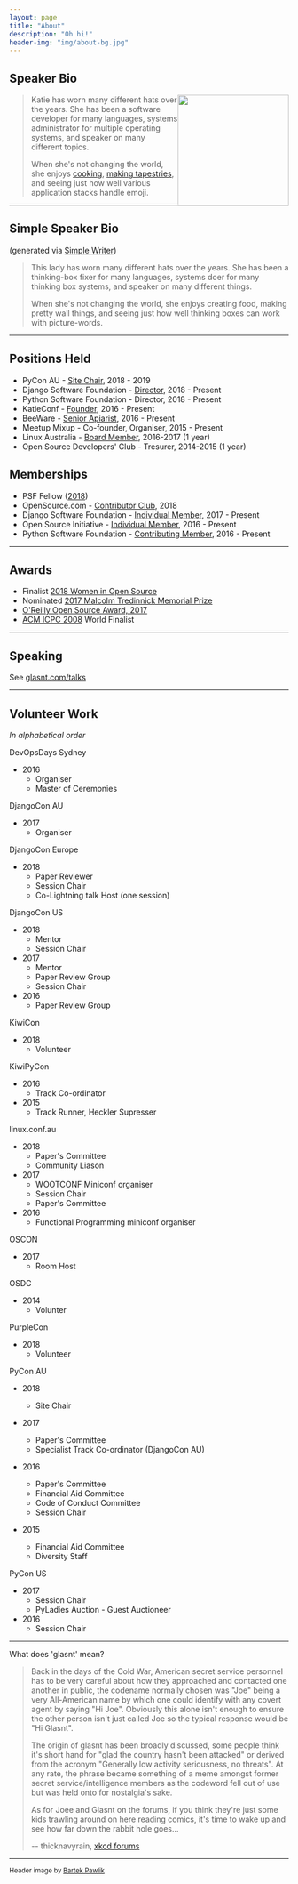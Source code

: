 ```yaml
---
layout: page 
title: "About" 
description: "Oh hi!" 
header-img: "img/about-bg.jpg" 
---
```


<style>.row a{text-decoration: underline !important}</style>

## Speaker Bio

<a href="http://glasnt.com/katie.png"><img style="float: right" src="http://glasnt.com/katie.png" width="200px"></a>

> Katie has worn many different hats over the years. She has been a
> software developer for many languages, systems administrator for
> multiple operating systems, and speaker on many different topics.
>
> When she's not changing the world, she enjoys
> [cooking](https://twitter.com/glasnt/status/698302985806327808), [making
> tapestries](https://twitter.com/jairtrejo/status/866164545303203842),
> and seeing just how well various application stacks handle emoji.

------------------------------------------------------------------------

## Simple Speaker Bio

(generated via [Simple
Writer](http://xkcd.com/simplewriter/))

> This lady has worn many different hats over the years. She has been a
> thinking-box fixer for many languages, systems doer for many thinking
> box systems, and speaker on many different things.
>
> When she's not changing the world, she enjoys creating food, making
> pretty wall things, and seeing just how well thinking boxes can work
> with picture-words.

------------------------------------------------------------------------

## Positions Held

 * PyCon AU - [Site Chair](http://2018.pycon-au.org), 2018 - 2019
 * Django Software Foundation - [Director](https://www.djangoproject.com/weblog/2018/jan/06/results-dsf-board-election/), 2018 - Present
 * Python Software Foundation - Director, 2018 - Present
 * KatieConf - [Founder](https://katieconf.xyz), 2016 - Present
 * BeeWare - [Senior Apiarist](http://pybee.org/community/team/), 2016 - Present
 * Meetup Mixup - Co-founder, Organiser, 2015 - Present
 * Linux Australia - [Board Member](https://linux.org.au/council), 2016-2017 (1 year)
 * Open Source Developers' Club - Tresurer, 2014-2015 (1 year)

## Memberships

 * PSF Fellow ([2018](https://www.python.org/psf/fellows/))
 * OpenSource.com - [Contributor Club](https://opensource.com/users/glasnt), 2018
 * Django Software Foundation - [Individual Member](https://www.djangoproject.com/foundation/individual-members/), 2017 - Present
 * Open Source Initiative - [Individual Member](https://opensource.org/members), 2016 - Present
 * Python Software Foundation - [Contributing Member](https://wiki.python.org/psf/KatieMcLaughlin), 2016 - Present

------------------------------------------------------------------------

## Awards

 * Finalist [2018 Women in Open Source](https://www.redhat.com/en/about/women-in-open-source)
 * Nominated [2017 Malcolm Tredinnick Memorial Prize](https://www.djangoproject.com/weblog/2018/jan/22/2017-malcolm-tredinnick-prize-claude-paroz/)
 * [O'Reilly Open Source Award,
2017](https://www.oreilly.com/ideas/oreilly-open-source-awards-oscon-2017)
 * [ACM ICPC 2008](https://icpc.baylor.edu/worldfinals/teams/2008) World Finalist


------------------------------------------------------------------------

## Speaking

See [glasnt.com/talks](http://glasnt.com/talks)

------------------------------------------------------------------------

## Volunteer Work

_In alphabetical order_

DevOpsDays Sydney

  - 2016
    - Organiser
    - Master of Ceremonies

DjangoCon AU
 
 - 2017 
   - Organiser

DjangoCon Europe

 - 2018
   - Paper Reviewer
   - Session Chair
   - Co-Lightning talk Host (one session)

DjangoCon US

 - 2018
   - Mentor
   - Session Chair
 - 2017 
   - Mentor
   - Paper Review Group
   - Session Chair
 - 2016
   - Paper Review Group

KiwiCon
 
 - 2018
   - Volunteer

KiwiPyCon

 - 2016
   - Track Co-ordinator
 - 2015
   - Track Runner, Heckler Supresser


linux.conf.au

 - 2018
   - Paper's Committee
   - Community Liason
 - 2017
   - WOOTCONF Miniconf organiser
   - Session Chair
   - Paper's Committee
 - 2016
   - Functional Programming miniconf organiser

OSCON

 - 2017
   - Room Host


OSDC

 - 2014
   - Volunter


PurpleCon

 - 2018
   - Volunteer

PyCon AU

 - 2018
   - Site Chair
 - 2017
   - Paper's Committee
   - Specialist Track Co-ordinator (DjangoCon AU)
 - 2016
   - Paper's Committee
   - Financial Aid Committee
   - Code of Conduct Committee
   - Session Chair

 - 2015
   - Financial Aid Committee
   - Diversity Staff

PyCon US

 - 2017
   - Session Chair
   - PyLadies Auction - Guest Auctioneer
 - 2016
   - Session Chair




------------------------------------------------------------------------


What does 'glasnt' mean?

> Back in the days of the Cold War, American secret service personnel
> has to be very careful about how they approached and contacted one
> another in public, the codename normally chosen was "Joe" being a very
> All-American name by which one could identify with any covert agent by
> saying "Hi Joe". Obviously this alone isn't enough to ensure the other
> person isn't just called Joe so the typical response would be "Hi
> Glasnt".
>
> The origin of glasnt has been broadly discussed, some people think
> it's short hand for "glad the country hasn't been attacked" or derived
> from the acronym "Generally low activity seriousness, no threats". At
> any rate, the phrase became something of a meme amongst former secret
> service/intelligence members as the codeword fell out of use but was
> held onto for nostalgia's sake.
>
> As for Joee and Glasnt on the forums, if you think they're just some
> kids trawling around on here reading comics, it's time to wake up and
> see how far down the rabbit hole goes...
>
> -- thicknavyrain, [xkcd
> forums](http://forums.xkcd.com/viewtopic.php?p=2459622&sid=d80eabca0b4c6d72037037def2bb8ad3#p2459622)
 

------------------------------------------------------------------------
<sub>Header image by [Bartek Pawlik](https://www.flickr.com/photos/140681500@N07/27775749137/in/album-72157694580278202/)</sub>
